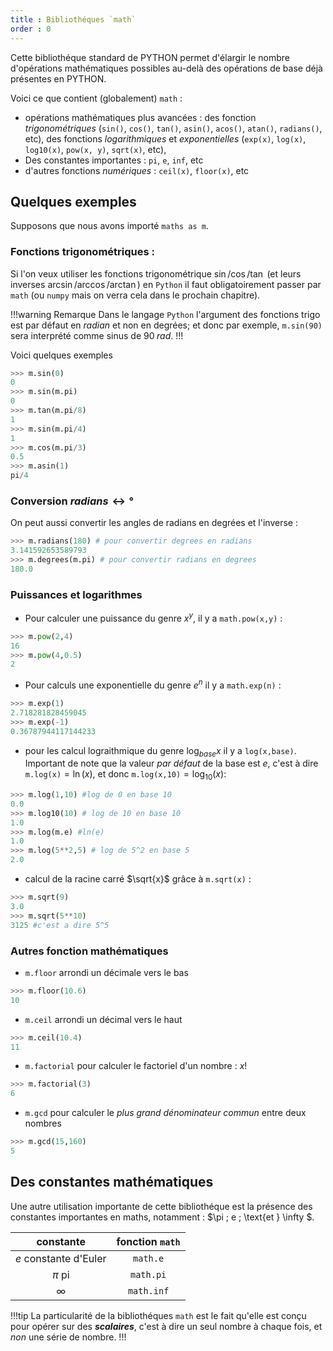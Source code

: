 ```yaml
---
title : Bibliothéques `math`
order : 0
---
```


Cette bibliothéque standard de PYTHON permet d'élargir le nombre d'opérations mathématiques possibles au-delà des opérations de base déjà présentes en PYTHON. 

Voici ce que contient (globalement) `math` : 
- opérations mathématiques plus avancées : des fonction *trigonométriques* (`sin()`, `cos()`, `tan()`, `asin()`, `acos()`, `atan()`, `radians()`, etc), des fonctions *logarithmiques* et *exponentielles* (`exp(x)`, `log(x)`, `log10(x)`, `pow(x, y)`, `sqrt(x)`, etc),
- Des constantes importantes : `pi`, `e`, `inf`, etc
- d'autres fonctions *numériques* : `ceil(x)`, `floor(x)`, etc

## Quelques exemples 
Supposons que nous avons importé `maths as m`. 

### Fonctions trigonométriques : 
Si l'on veux utiliser les fonctions trigonométrique $\sin/\cos/\tan$ (et leurs inverses $\arcsin/\arccos/\arctan$) en `Python` il faut obligatoirement passer par `math` (ou `numpy` mais on verra cela dans le prochain chapitre). 

!!!warning Remarque
Dans le langage `Python` l'argument des fonctions trigo est par défaut en *radian* et non en degrées; et donc par exemple, `m.sin(90)` sera interprété comme sinus de $90\; rad$. 
!!!

Voici quelques exemples 
```python 
>>> m.sin(0)
0
>>> m.sin(m.pi)
0
>>> m.tan(m.pi/8)
1
>>> m.sin(m.pi/4)
1
>>> m.cos(m.pi/3)
0.5
>>> m.asin(1)
pi/4
```
### Conversion $radians \leftrightarrow °$ 

On peut aussi convertir les angles de radians en degrées et l'inverse : 
```python
>>> m.radians(180) # pour convertir degrees en radians
3.141592653589793
>>> m.degrees(m.pi) # pour convertir radians en degrees
180.0
```
### Puissances et logarithmes

* Pour calculer une puissance du genre $x^y$, il y a `math.pow(x,y)` : 
```python
>>> m.pow(2,4)
16
>>> m.pow(4,0.5)
2
```
* Pour calculs une exponentielle du genre $e^{n}$ il y a `math.exp(n)` : 
```python
>>> m.exp(1)
2.718281828459045
>>> m.exp(-1)
0.36787944117144233
```
* pour les calcul lograithmique du genre $\log_{base}{x}$ il y a `log(x,base)`. Important de note que la valeur *par défaut* de la base est $e$, c'est à dire `m.log(x)`$=\ln(x)$, et donc `m.log(x,10)`$= \log_{10}(x)$: 
```python
>>> m.log(1,10) #log de 0 en base 10
0.0
>>> m.log10(10) # log de 10 en base 10
1.0
>>> m.log(m.e) #ln(e)
1.0
>>> m.log(5**2,5) # log de 5^2 en base 5
2.0
```
* calcul de la racine carré $\sqrt{x}$ grâce à `m.sqrt(x)` : 
```python
>>> m.sqrt(9)
3.0
>>> m.sqrt(5**10)
3125 #c'est a dire 5^5
```

### Autres fonction mathématiques 
* `m.floor` arrondi un décimale vers le bas
```python
>>> m.floor(10.6)
10
```
* `m.ceil` arrondi un décimal vers le haut 
```python 
>>> m.ceil(10.4)
11
```
* `m.factorial` pour calculer le factoriel d'un nombre : $x!$
```python
>>> m.factorial(3)
6
```
* `m.gcd` pour calculer le *plus grand dénominateur commun* entre deux nombres
```python
>>> m.gcd(15,160)
5
```

## Des constantes mathématiques 
Une autre utilisation importante de cette bibliothéque est la présence des constantes importantes en maths, notamment : $\pi \; e \; \text{et } \infty $. 

|constante| fonction `math`|
|:----:|:----:|
|$e$ constante d'Euler| `math.e`|
|$\pi$ pi|`math.pi`|
|$\infty$| `math.inf`|


!!!tip 
La particularité de la bibliothéques `math` est le fait qu'elle est conçu pour opérer sur des ***scalaires***, c'est à dire un seul nombre à chaque fois, et *non* une série de nombre. 
!!!
